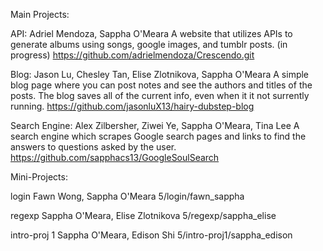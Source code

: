 Main Projects:

API:
  Adriel Mendoza, Sappha O'Meara
  A website that utilizes APIs to generate albums using songs, google images, and tumblr posts. (in progress)
  https://github.com/adrielmendoza/Crescendo.git

Blog:
  Jason Lu, Chesley Tan, Elise Zlotnikova, Sappha O'Meara
  A simple blog page where you can post notes and see the authors and titles of the posts. The blog saves all of the current info, even when it it not surrently running.
  https://github.com/jasonluX13/hairy-dubstep-blog

Search Engine:
  Alex Zilbersher, Ziwei Ye, Sappha O'Meara, Tina Lee
  A search engine which scrapes Google search pages and links to find the answers to questions asked by the user.
  https://github.com/sapphacs13/GoogleSoulSearch

Mini-Projects:

login
  Fawn Wong, Sappha O'Meara
  5/login/fawn_sappha

regexp
  Sappha O'Meara, Elise Zlotnikova
  5/regexp/sappha_elise
  
intro-proj 1
  Sappha O'Meara, Edison Shi
  5/intro-proj1/sappha_edison
